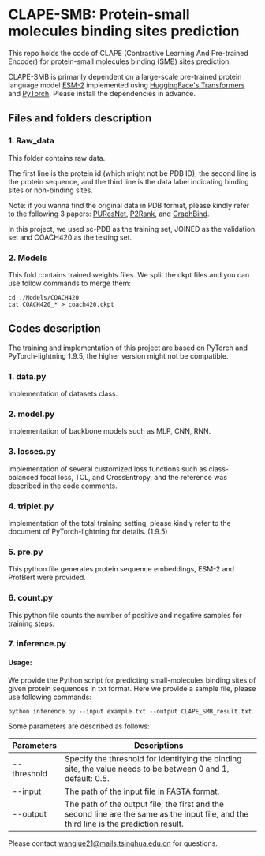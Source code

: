 # CLAPE-SMB: Protein-small molecules binding sites prediction

This repo holds the code of CLAPE (Contrastive Learning And Pre-trained Encoder) for protein-small molecules binding (SMB) sites prediction. 

CLAPE-SMB is primarily dependent on a large-scale pre-trained protein language model [ESM-2](https://github.com/facebookresearch/esm)  implemented using [HuggingFace's Transformers](https://huggingface.co/) and [PyTorch](https://pytorch.org/). Please install the dependencies in advance. 

## Files and folders description
### 1. Raw_data
This folder contains raw data. 

The first line is the protein id (which might not be PDB ID); the second line is the protein sequence, and the third line is the data label indicating binding sites or non-binding sites.

Note: if you wanna find the original data in PDB format, please kindly refer to the following 3 papers: [PUResNet](https://jcheminf.biomedcentral.com/articles/10.1186/s13321-021-00547-7), [P2Rank](https://jcheminf.biomedcentral.com/articles/10.1186/s13321-018-0285-8), and [GraphBind](https://academic.oup.com/nar/article/49/9/e51/6134185?login=true). 

In this project, we used sc-PDB as the training set, JOINED as the validation set and COACH420 as the testing set. 

### 2. Models
This fold contains trained weights files. We split the ckpt files and you can use follow commands to merge them: 

```
cd ./Models/COACH420
cat COACH420_* > coach420.ckpt
```

## Codes description
The training and implementation of this project are based on PyTorch and PyTorch-lightning 1.9.5, the higher version might not be compatible. 

### 1. data.py
Implementation of datasets class.

### 2. model.py
Implementation of backbone models such as MLP, CNN, RNN. 

### 3. losses.py
Implementation of several customized loss functions such as class-balanced focal loss, TCL, and CrossEntropy, and the reference was described in the code comments. 

### 4. triplet.py
Implementation of the total training setting, please kindly refer to the document of PyTorch-lightning for details. (1.9.5)

### 5. pre.py
This python file generates protein sequence embeddings, ESM-2 and ProtBert were provided.

### 6. count.py
This python file counts the number of positive and negative samples for training steps. 

### 7. inference.py
#### Usage:

We provide the Python script for predicting small-molecules binding sites of given protein sequences in txt format. Here we provide a sample file, please use following commands:

```
python inference.py --input example.txt --output CLAPE_SMB_result.txt
```

Some parameters are described as follows:

| Parameters  | Descriptions                                                 |
| ----------- | ------------------------------------------------------------ |
| --threshold | Specify the threshold for identifying the binding site, the value needs to be between 0 and 1, default: 0.5. |
| --input     | The path of the input file in FASTA format.                  |
| --output    | The path of the output file, the first and the second line are the same as the input file, and the third line is the prediction result. |

Please contact wangjue21@mails.tsinghua.edu.cn for questions. 
